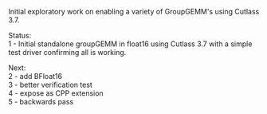 Initial exploratory work on enabling a variety of GroupGEMM's using Cutlass 3.7.

Status:  
1 - Initial standalone groupGEMM in float16 using Cutlass 3.7 with a simple test driver confirming all is working.

Next:  
2 - add BFloat16  
3 - better verification test  
4 - expose as CPP extension  
5 - backwards pass  
